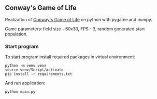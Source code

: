 ## Conway's Game of Life
Realization of [Conway's Game of Life](https://en.wikipedia.org/wiki/Conway%27s_Game_of_Life) on python with pygame and numpy.

Game parameters: field size - 60x30, FPS - 3, random generated start population.

### Start program
To start program install required packages in virtual environment:
```
python -m venv venv
source venv/Script/activate
pip install -r requirements.txt
```
And run application:
```
python main.py
```